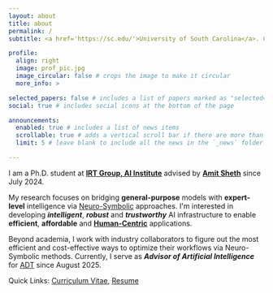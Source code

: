 ```yaml
---
layout: about
title: about
permalink: /
subtitle: <a href='https://sc.edu/'>University of South Carolina</a>. Computer Science and Engineering.

profile:
  align: right
  image: prof_pic.jpg
  image_circular: false # crops the image to make it circular
  more_info: >

selected_papers: false # includes a list of papers marked as "selected={true}"
social: true # includes social icons at the bottom of the page

announcements:
  enabled: true # includes a list of news items
  scrollable: true # adds a vertical scroll bar if there are more than 3 news items
  limit: 5 # leave blank to include all the news in the `_news` folder

---
```


I am a Ph.D. student at [**IRT Group, AI Institute**](https://aiisc.cse.sc.edu/) advised by [**Amit Sheth**](https://amit.aiisc.ai/) since July 2024.

My research focuses on bridging **general-purpose** models with **expert-level** intelligence via [Neuro-Symbolic](https://en.wikipedia.org/wiki/Neuro-symbolic_AI) approaches. I'm interested in developing ***intelligent***, ***robust*** and ***trustworthy*** AI infrastructure to enable **efficient**, **affordable** and [**Human-Centric**](https://en.wikipedia.org/wiki/Human%E2%80%93computer_interaction) applications.

Beyond academia, I work with industry collaborators to figure out the most efficient and cost-effective ways to optimize their workflows via Neuro-Symbolic methods. Currently, I serve as ***Advisor of Artificial Intelligence*** for [ADT](https://www.adt.com/) since August 2025.

Quick Links: [Curriculum Vitae](), [Resume]()
